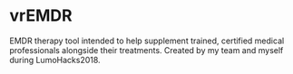 # vrEMDR
EMDR therapy tool intended to help supplement trained, certified medical professionals alongside their treatments. Created by my team and myself during LumoHacks2018.
